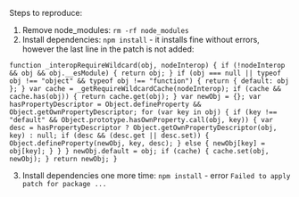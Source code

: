 Steps to reproduce:

1. Remove node_modules: `rm -rf node_modules`
2. Install dependencies: `npm install` - it installs fine without errors, however the last line in the patch is not added:
```
function _interopRequireWildcard(obj, nodeInterop) { if (!nodeInterop && obj && obj.__esModule) { return obj; } if (obj === null || typeof obj !== "object" && typeof obj !== "function") { return { default: obj }; } var cache = _getRequireWildcardCache(nodeInterop); if (cache && cache.has(obj)) { return cache.get(obj); } var newObj = {}; var hasPropertyDescriptor = Object.defineProperty && Object.getOwnPropertyDescriptor; for (var key in obj) { if (key !== "default" && Object.prototype.hasOwnProperty.call(obj, key)) { var desc = hasPropertyDescriptor ? Object.getOwnPropertyDescriptor(obj, key) : null; if (desc && (desc.get || desc.set)) { Object.defineProperty(newObj, key, desc); } else { newObj[key] = obj[key]; } } } newObj.default = obj; if (cache) { cache.set(obj, newObj); } return newObj; }
```
3. Install dependencies one more time: `npm install` - error `Failed to apply patch for package ...`
